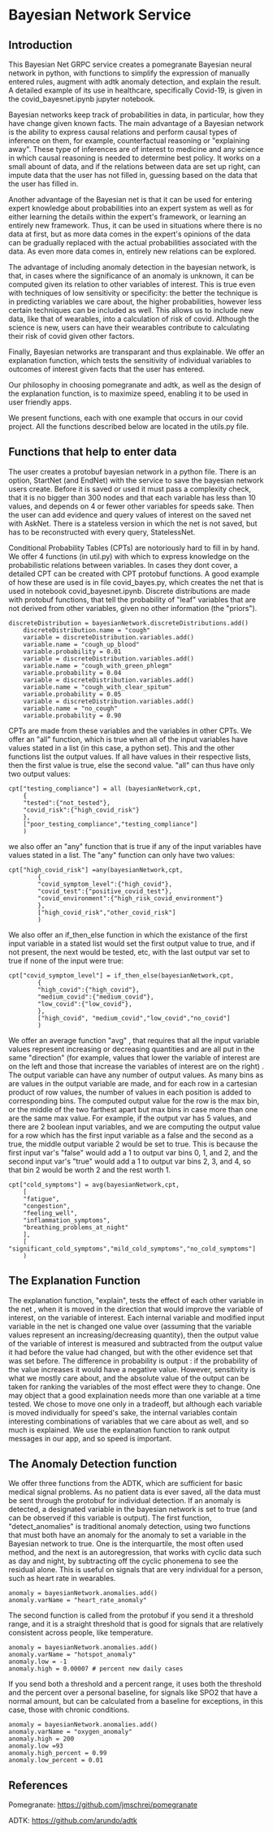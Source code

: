 # Bayesian Network Service

## Introduction

This Bayesian Net GRPC service creates a pomegranate Bayesian neural network in python, with functions to simplify the expression of manually entered rules, augment with adtk anomaly detection, and explain the result. A detailed example of its use in healthcare, specifically Covid-19, is given in the covid_bayesnet.ipynb jupyter notebook.  

Bayesian networks keep track of probabilities in data, in particular, how they have change given known facts.  The main advantage of a Bayesian network is the ability to express causal relations and perform causal types of inference on them, for example, counterfactual reasoning or "explaining away".  These type of inferences are of interest to medicine and any science in which causal reasoning is needed to determine best policy.  It works on a small abount of data, and if the relations between data are set up right, can impute data that the user has not filled in, guessing based on the data that the user has filled in.

Another advantage of the Bayesian net is that it can be used for entering expert knowledge about probabilities into an expert system as well as for either learning the details within the expert's framework, or learning an entirely new framework.  Thus, it can be used in situations where there is no data at first, but as more data comes in the expert's opinions of the data can be gradually replaced with the actual probabilities associated with the data.  As even more data comes in, entirely new relations can be explored.

The advantage of including anomaly detection in the bayesian network, is that, in cases where the significance of an anomaly is unknown, it can be computed given its relation to other variables of interest.  This is true even with techniques of low sensitivity or specificity:  the better the technique is in predicting variables we care about,  the higher probabilities, however less certain techniques can be included as well.  This allows us to include new data, like that of wearables, into a calculation of risk of covid.  Although  the science is new, users can have their wearables contribute to calculating their risk of covid given other factors.

Finally, Bayesian networks are transparant and thus explainable.  We offer an explanation function, which tests the sensitivity of individual variables to outcomes of interest given facts that the user has entered.  

Our philosophy in choosing pomegranate and adtk, as well as the design of the explanation function,  is to maximize speed, enabling it to be used in user friendly apps. 

We present functions, each with one example that occurs in our covid project.  All the functions described below are located in the utils.py file.


## Functions that help to enter data

The user creates a protobuf bayesian network in a python file.  There is an option, StartNet (and EndNet) with the service to save the bayesian network users create.  Before it is saved  or used it must pass a complexity check, that it is no bigger than 300 nodes and that each variable has less than 10 values, and depends on 4 or fewer other variables for speeds sake. Then the user can add evidence and query values of interest on the saved net with AskNet.  There is a stateless version in which the net is not saved, but has to be reconstructed with every query, StatelessNet.  

Conditional Probability Tables (CPTs) are notoriously hard to fill in by hand.  We offer 4 functions (in util.py)  with which to express knowledge on the probabilistic relations between variables. In cases they dont cover, a detailed CPT can be created with CPT protobuf functions.  A good example of how these are used is in file covid_bayes.py, which creates the net that is used in notebook covid_bayesnet.ipynb.  Discrete distributions are made with protobuf functions, that tell the probability of "leaf" variables that are not derived from other variables, given no other information (the "priors").  

	discreteDistribution = bayesianNetwork.discreteDistributions.add()
		discreteDistribution.name = "cough"
		variable = discreteDistribution.variables.add()
		variable.name = "cough_up_blood"
		variable.probability = 0.01
		variable = discreteDistribution.variables.add()
		variable.name = "cough_with_green_phlegm"
		variable.probability = 0.04
		variable = discreteDistribution.variables.add()
		variable.name = "cough_with_clear_spitum"
		variable.probability = 0.05
		variable = discreteDistribution.variables.add()
		variable.name = "no_cough"
		variable.probability = 0.90



CPTs are made from these variables and the variables in other CPTs.  We offer an "all" function, which is true when all of the input variables have values stated in a list (in this case, a python set).  This and the other functions list the output values.  If all have values in their respective lists, then the first value is true, else the second value.  "all" can thus have only two output values:  

	cpt["testing_compliance"] = all (bayesianNetwork,cpt,
		{
		"tested":{"not_tested"},
		"covid_risk":{"high_covid_risk"}
		},
		["poor_testing_compliance","testing_compliance"]
		)



we also offer an  "any" function that is true if any of the input variables have values stated in a list.  The "any" function can only have two values:  

	cpt["high_covid_risk"] =any(bayesianNetwork,cpt,
			{
			"covid_symptom_level":{"high_covid"},
			"covid_test":{"positive_covid_test"},
			"covid_environment":{"high_risk_covid_environment"}
			},
			["high_covid_risk","other_covid_risk"]
			)


We also offer an if_then_else function in which the existance of the first input variable in a stated list would set the first output value to true, and if not present, the next would be tested, etc, with the last output var set to true if none of the input were true:

	cpt["covid_symptom_level"] = if_then_else(bayesianNetwork,cpt,
			{
			"high_covid":{"high_covid"},
			"medium_covid":{"medium_covid"},
			"low_covid":{"low_covid"},
			},
			["high_covid", "medium_covid","low_covid","no_covid"]
			) 


We offer an average function "avg" , that requires that all the input variable values represent increasing or decreasing quantities and  are all put in the same "direction"  (for example, values that lower the variable of interest are on the left and those that increase the variables of interest are on the right) .  The output variable can have any number of output values.  As many bins as are values in the output variable are made, and for each row in a cartesian product of row values, the number of values in each position is added to corresponding bins.  The computed output value for the row is the max bin, or the middle of the two farthest apart but max bins in case more than one are the same max value.  For example, if the output var has 5 values, and there are 2 boolean input variables, and we are computing the output value for a row which has the first input variable as a false and the second as a true, the middle output variable 2  would be set to true.  This is because the first input var's "false" would add a 1 to output var bins 0, 1, and 2, and the second input var's "true" would add a 1 to output var bins 2, 3, and 4, so that bin 2 would be worth 2 and the rest worth 1.  

	cpt["cold_symptoms"] = avg(bayesianNetwork,cpt,
		[
		"fatigue",
		"congestion",
		"feeling_well",
		"inflammation_symptoms",
		"breathing_problems_at_night"
		],
		[ "significant_cold_symptoms","mild_cold_symptoms","no_cold_symptoms"]
		)

	
	
## The Explanation Function

The explanation function, "explain", tests the effect of each other variable in the net , when it is moved in the direction that would improve the variable of interest, on the variable of interest.  Each internal variable and modified input variable in the net is changed one value over (assuming that the variable values represent an increasing/decreasing quantity), then the output value of the variable of interest is measured and subtracted from the output value it had before the value had changed, but with the other evidence set that was set before.  The difference in probability is output :  if the probability of the value increases it would have a negative value.  However, sensitivity is what we mostly care about, and the absolute value of the output can be taken for ranking the variables of the most effect were they to change.  One may object that a good explaination needs more than one variable at a time tested.  We chose to move one only in a tradeoff, but although each variable is moved individually for speed's sake, the internal variables contain interesting combinations of variables that we care about as well, and so much is explained. We use the explanation function to rank output messages in our app, and so speed is important.


## The Anomaly Detection function

We offer three functions from the ADTK, which are sufficient for basic medical signal problems.  As no patient data is ever saved, all the data must be sent through the protobuf for individual detection.  If an anomaly is detected, a designated variable in the bayesian network is set to true (and can be observed if this variable is output). The first function, "detect_anomalies" is traditional anomaly detection, using two functions that must both have an anomaly for the anomaly to set a variable in the Bayesian network to true.    One is the interquartile, the most often used method, and the next is an autoregression, that works with cyclic data such as day and night, by subtracting off the cyclic phonemena to see the residual alone.  This is useful on signals that are very individual for a person, such as heart rate in wearables.  


	anomaly = bayesianNetwork.anomalies.add()
	anomaly.varName = "heart_rate_anomaly"
	

The second function is called from the protobuf if you send it a threshold range, and it is a straight threshold that is good for signals that are relatively consistent across people, like temperature.  


	anomaly = bayesianNetwork.anomalies.add()
	anomaly.varName = "hotspot_anomaly"
	anomaly.low = -1
	anomaly.high = 0.00007 # percent new daily cases

If you send both a threshold and a percent range, it uses both the threshold and the percent over a personal baseline, for signals like SPO2 that have a normal amount, but can be calculated from a baseline for exceptions, in this case, those with chronic conditions.  


	anomaly = bayesianNetwork.anomalies.add()
	anomaly.varName = "oxygen_anomaly"
	anomaly.high = 200
	anomaly.low =93
	anomaly.high_percent = 0.99
	anomaly.low_percent = 0.01
	
## References

Pomegranate:  https://github.com/jmschrei/pomegranate

ADTK:  https://github.com/arundo/adtk
